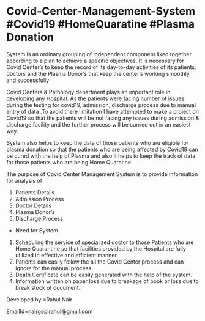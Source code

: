 # Covid-Center-Management-System #Covid19 #HomeQuaratine #Plasma Donation
System is an ordinary grouping of independent component liked together according to a plan to achieve a specific objectives.  It is necessary for Covid Center’s to keep the record of its day-to-day activities of its patients, doctors and the Plasma Donor’s that keep the center’s working smoothly and successfully 

 Covid Centers & Pathology department plays an important role in developing any Hospital. As the patients were facing number of issues during the testing for covid19, admission, discharge process due to manual entry of data .To avoid there limitation I have attempted to make a project on Covid19 so that the patients will be not facing any issues during admission & discharge facility and the further process will be carried out in an easiest way.
 
System also helps to keep the data of those patients who are eligible for plasma donation so that the patients who are being affected by Covid19 can be cured with the help of Plasma and also it helps to keep the track of data for those patients who are being Home Quaratine.
 

The purpose of Covid Center Management System is to provide information for analysis of
 1. Patients Details
 2. Admission Process
 3. Doctor Details
 4. Plasma Donor’s
 5. Discharge Process
 
* Need for System


1.	Scheduling the service of specialized doctor to those Patients who are Home Quarantine so that facilities provided by the Hospital are fully utilized in effective and efficient manner.
2.	Patients can easily follow the all the Covid Center process and can ignore for the manual process.
3.	Death Certificate can be easily generated with the help of the system.
4.	Information written on paper loss due to breakage of book or loss due to break stock of document.

Developed by =Rahul Nair


EmailId=nairgopirahul@gmail.com

